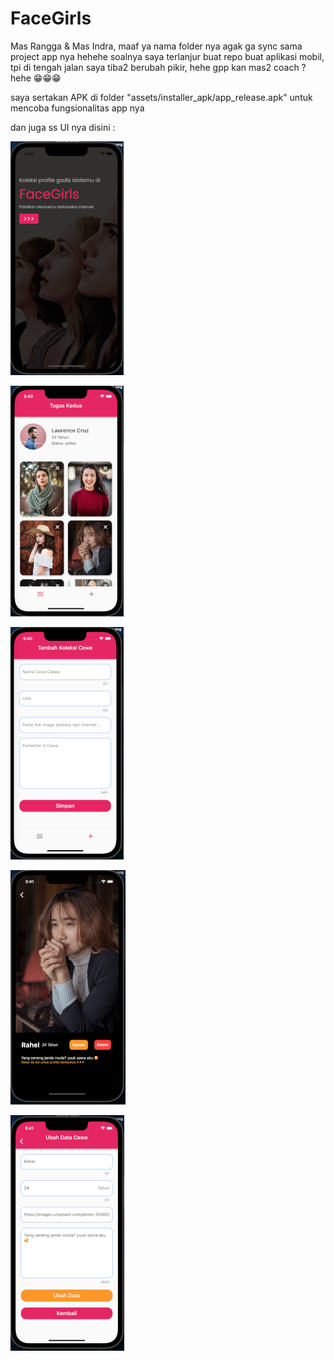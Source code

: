 # FaceGirls

Mas Rangga & Mas Indra, maaf ya nama folder nya agak ga sync sama project app nya hehehe soalnya saya terlanjur buat repo buat aplikasi mobil, tpi di tengah jalan saya tiba2 berubah pikir, hehe gpp kan mas2 coach ? hehe 😁😁😁

saya sertakan APK di folder "assets/installer_apk/app_release.apk" untuk mencoba fungsionalitas app nya

dan juga ss UI nya disini : 

!["Welcome Screen"](https://github.com/10Lee/tugaskedua/blob/main/crud_car/assets/screenshots/welcome_page_resize.png?raw=true "Welcome Screen")

!["Home Screen"](https://github.com/10Lee/tugaskedua/blob/main/crud_car/assets/screenshots/home_page_resize.png?raw=true "Home Screen")

!["add Screen"](https://github.com/10Lee/tugaskedua/blob/main/crud_car/assets/screenshots/add_page_resize.png?raw=true "add Screen")

!["detail Screen"](https://github.com/10Lee/tugaskedua/blob/main/crud_car/assets/screenshots/detail_page_resize.png?raw=true "detail Screen")

!["update Screen"](https://github.com/10Lee/tugaskedua/blob/main/crud_car/assets/screenshots/update_page_resize.png?raw=true "update Screen")